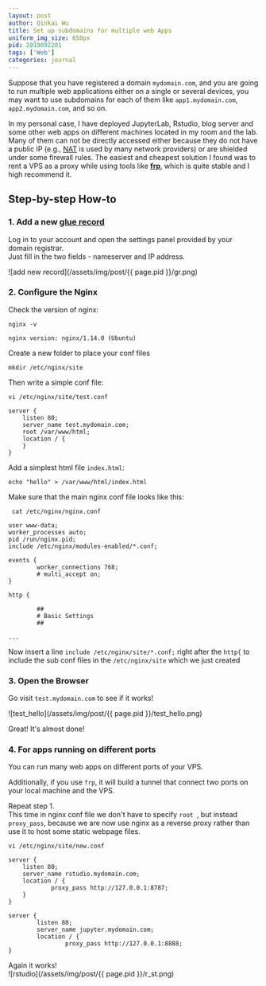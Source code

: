 ```yaml
---
layout: post  
author: Qinkai Wu
title: Set up subdomains for multiple web Apps  
uniform_img_size: 650px  
pid: 2019092201  
tags: ['Web']
categories: journal
---
```


Suppose that you have registered a domain `mydomain.com`, and you are going to run multiple web applications either on a single or several devices, you may want to use subdomains for each of them like `app1.mydomain.com`, `app2.mydomain.com`, and so on.  

In my personal case, I have deployed JupyterLab, Rstudio, blog server and some other web apps on different machines located in my room and the lab. Many of them can not be directly accessed either because they do not have a public IP (e.g., [NAT](https://en.wikipedia.org/wiki/Network_address_translation) is used by many network providers) or are shielded under some firewall rules. The easiest and cheapest solution I found was to rent a VPS as a proxy while using tools like [**frp**](https://github.com/fatedier/frp), which is quite stable and I high recommend it.  

## Step-by-step How-to  
  
### 1. Add a new [glue record](https://www.cloudaccess.net/cloud-control-panel-ccp/157-dns-management/318-glue-records.html)
Log in to your account and open the settings panel provided by your domain registrar.   
Just fill in the two fields - nameserver and IP address.  
 
![add new record](/assets/img/post/{{ page.pid }}/gr.png)

### 2. Configure the Nginx  

Check the version of nginx:  
```shell
nginx -v
```

    nginx version: nginx/1.14.0 (Ubuntu)

Create a new folder to place your conf files  
```shell
mkdir /etc/nginx/site
```
Then write a simple conf file:  
```shell
vi /etc/nginx/site/test.conf
```

    server {
        listen 80;
        server_name test.mydomain.com;
        root /var/www/html;
        location / {
        }
    }


Add a simplest html file `index.html`:  
```shell
echo "hello" > /var/www/html/index.html
```

Make sure that the main nginx conf file looks like this:  
```shell
 cat /etc/nginx/nginx.conf
```

    user www-data;
    worker_processes auto;
    pid /run/nginx.pid;
    include /etc/nginx/modules-enabled/*.conf;

    events {
            worker_connections 768;
            # multi_accept on;
    }

    http {
            
            ##
            # Basic Settings
            ##
    
    ...


Now insert a line `include /etc/nginx/site/*.conf;` right after the `http{` to include the sub conf files in the `/etc/nginx/site` which we just created    


### 3. Open the Browser  

Go visit `test.mydomain.com` to see if it works!  

![test_hello](/assets/img/post/{{ page.pid }}/test_hello.png)  

Great! It's almost done!  


### 4. For apps running on different ports  

You can run many web apps on different ports of your VPS.  

Additionally, if you use `frp`, it will build a tunnel that connect two ports on your local machine and the VPS.  

Repeat step 1.  
This time in nginx conf file we don't have to specify `root `, but instead `proxy_pass`, because we are now use nginx as a reverse proxy rather than use it to host some static webpage files.   

```shell
vi /etc/nginx/site/new.conf
```

    server {
        listen 80;
        server_name rstudio.mydomain.com;
        location / {
                proxy_pass http://127.0.0.1:8787;
        }
    }

    server {
            listen 80;
            server_name jupyter.mydomain.com;
            location / {
                    proxy_pass http://127.0.0.1:8888;
    }


Again it works!  
![rstudio](/assets/img/post/{{ page.pid }}/r_st.png)



